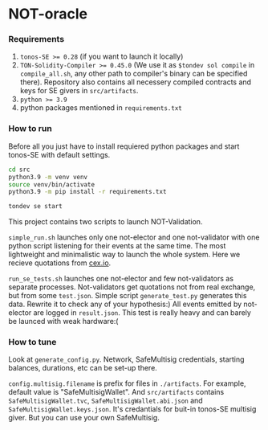 # NOT-oracle

<!-- ## Как запускать?
Сейчас можно запустить, как уже писал, пару из одного валидатора и одного электора. Это делается просто из папки `src/` вызовом `launch.sh`. Чтобы сработало нужно:

1. Установить и запустить SE
```bash
tondev se start
```
2. Установить `python3.9` и все необходимые пакеты (лучше в виртуальном окружении)
```bash
python3.9 -m venv venv
source ./venv/bin/activate
python -m pip install -r requirements.txt
```
3. Запустить и радоваться)
```bash
bash launch.sh
```
Там закомментирована строчка для компиляции, можно и откомментировать если хочется. -->


### Requirements
1. `tonos-SE >= 0.28` (if you want to launch it locally)
2. `TON-Solidity-Compiler >= 0.45.0` (We use it as `$tondev sol compile` in `compile_all.sh`, any other path to compiler's binary can be specified there). Repository also contains all necessery compiled contracts and keys for SE givers in `src/artifacts`.
3. `python >= 3.9`
4. python packages mentioned in `requirements.txt`

### How to run
Before all you just have to install requiered python packages and start tonos-SE with default settings.
```bash
cd src
python3.9 -m venv venv
source venv/bin/activate
python3.9 -m pip install -r requirements.txt

tondev se start
```

This project contains two scripts to launch NOT-Validation.

`simple_run.sh` launches only one not-elector and one not-validator with one python script listening for their events at the same time. The most lightweight and minimalistic way to launch the whole system. Here we recieve quotations from [cex.io](https://cex.io/cex-api).


`run_se_tests.sh` launches one not-elector and few not-validators as separate processes. Not-validators get quotations not from real exchange, but from some `test.json`. Simple script `generate_test.py` generates this data. Rewrite it to check any of your hypothesis:) All events emitted by not-elector are logged in `result.json`. This test is really heavy and can barely be launced with weak hardware:(


### How to tune
Look at `generate_config.py`. Network, SafeMultisig credentials, starting balances, durations, etc can be set-up there.

`config.multisig.filename` is prefix for files in `./artifacts`. For example, default value is "SafeMultisigWallet". And `src/artifacts` contains `SafeMultisigWallet.tvc`, `SafeMultisigWallet.abi.json` and `SafeMultisigWallet.keys.json`. It's credantials for buit-in tonos-SE multisig giver. But you can use your own SafeMultisig.